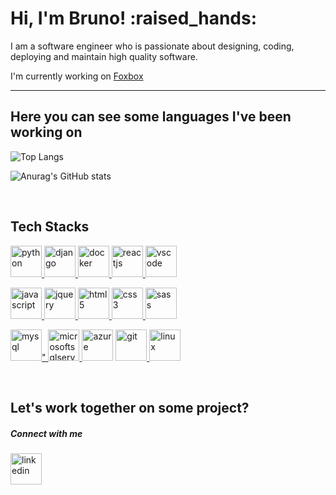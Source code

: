 <!-- @format -->

<h1>Hi, I'm Bruno! :raised_hands: </h1>

I am a software engineer who is passionate about designing, coding, deploying and maintain high quality software.

I'm currently working on [Foxbox](https://www.foxbox.com/)

<hr>

<h2>Here you can see some languages I've been working on</h2>

![Top Langs](https://github-readme-stats.vercel.app/api/top-langs/?username=bvmcardoso&layout=compact)

![Anurag's GitHub stats](https://github-readme-stats.vercel.app/api?username=bvmcardoso&show_icons=true&theme=prussian&hide=prs,issues,stars,contribs)

<br>

<h2>Tech Stacks</h2>

<p align="left">
    <a href="https://www.python.org">
        <img src="https://cdn.jsdelivr.net/gh/devicons/devicon/icons/python/python-original-wordmark.svg" alt="python"
            width="50" height="50" />
    </a>
    <a href="https://www.djangoproject.com/">
        <img src="https://cdn.jsdelivr.net/gh/devicons/devicon/icons/django/django-original.svg" alt="django"width="50" height="50" />
    </a>
    <a href="https://www.docker.com/">
        <img src="https://cdn.jsdelivr.net/gh/devicons/devicon/icons/docker/docker-plain-wordmark.svg" alt="docker"
            width="50" height="50" />
    </a>
      <a href="https://reactjs.org/">
        <img src="https://cdn.jsdelivr.net/gh/devicons/devicon/icons/react/react-original-wordmark.svg" alt="reactjs"
            width="50" height="50" />
    </a>
    <a href="https://code.visualstudio.com/">
        <img src="https://cdn.jsdelivr.net/gh/devicons/devicon/icons/vscode/vscode-original.svg" alt="vscode"width="50" height="50" />
    </a>
</p>
<p align="left">
    <a href="https://www.javascript.com">
        <img src="https://cdn.jsdelivr.net/gh/devicons/devicon/icons/javascript/javascript-original.svg"
            alt="javascript" width="50" height="50" />
    </a>
    <a href="https://jquery.com/">
        <img src="https://cdn.jsdelivr.net/gh/devicons/devicon/icons/jquery/jquery-original-wordmark.svg" alt="jquery"
            width="50" height="50" />
    </a>
    <a href="https://www.w3.org/html/">
        <img src="https://cdn.jsdelivr.net/gh/devicons/devicon/icons/html5/html5-original.svg" alt="html5"
            width="50" height="50" />
    </a>
    <a href="https://www.w3schools.com/css/">
        <img src="https://cdn.jsdelivr.net/gh/devicons/devicon/icons/css3/css3-original.svg" alt="css3"
            width="50" height="50" />
    </a>
    <a href="https://sass-lang.com/">
        <img src="https://cdn.jsdelivr.net/gh/devicons/devicon/icons/sass/sass-original.svg" alt="sass"width="50" height="50" />
    </a>
</p>
<p align="left">
    <a href="https://www.mysql.com/">
        <img src="https://cdn.jsdelivr.net/gh/devicons/devicon/icons/mysql/mysql-original-wordmark.svg" alt="mysql"
            width="50" height="50" />"
    </a>
    <a href="https://docs.microsoft.com/en-us/sql/sql-server/?view=sql-server-ver15">
        <img src="https://cdn.jsdelivr.net/gh/devicons/devicon/icons/microsoftsqlserver/microsoftsqlserver-plain.svg"
            alt="microsoftsqlserver" width="50" height="50" />
    </a>
    <a src="https://azure.microsoft.com/en-us/">
        <img src="https://cdn.jsdelivr.net/gh/devicons/devicon/icons/azure/azure-original-wordmark.svg" alt="azure"
            width="50" height="50" />
    </a>
      <a href="https://git-scm.com/">
        <img src="https://www.vectorlogo.zone/logos/git-scm/git-scm-icon.svg" alt="git" width="50" height="50" />
    </a>
    <a href="https://www.linux.org/">
        <img src="https://cdn.jsdelivr.net/gh/devicons/devicon/icons/linux/linux-original.svg" alt="linux"width="50" height="50" />
    </a>
</p>
<br>

<h2>Let's work together on some project?</h2>
<h5>Connect with me</h5>
<a href="https://www.linkedin.com/in/bvmcardoso/" target="blank">
    <img src="https://cdn.jsdelivr.net/gh/devicons/devicon/icons/linkedin/linkedin-original.svg" alt="linkedin" height="50" width="50" />
</a>
